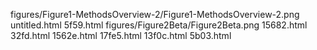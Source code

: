 figures/Figure1-MethodsOverview-2/Figure1-MethodsOverview-2.png
untitled.html
5f59.html
figures/Figure2Beta/Figure2Beta.png
15682.html
32fd.html
1562e.html
17fe5.html
13f0c.html
5b03.html
